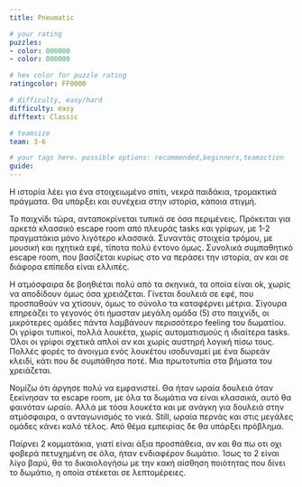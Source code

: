 ```yaml
---
title: Pneumatic

# your rating
puzzles:
- color: 000000
- color: 000000

# hex color for puzzle rating
ratingcolor: FF0000

# difficulty, easy/hard
difficulty: easy
difftext: Classic

# teamsize
team: 3-6

# your tags here. possible options: recommended,beginners,teamaction
guide:
---
```


Η ιστορία λέει για ένα στοιχειωμένο σπίτι, νεκρά παιδάκια, τρομακτικά πράγματα. Θα υπάρξει και συνέχεια στην ιστορία, κάποια στιγμή.

Το παιχνίδι τώρα, ανταποκρίνεται τυπικά σε όσα περιμένεις. Πρόκειται για αρκετά κλασσικό escape room από πλευράς tasks και γρίφων, με 1-2 πραγματάκια μόνο λιγότερο κλασσικά. Συναντάς στοιχεία τρόμου, με μουσική και ηχητικά εφέ,
τίποτα πολύ έντονο όμως. Συνολικά συμπαθητικό escape room, που βασίζεται κυρίως στο να περάσει την ιστορία, αν και σε διάφορα επίπεδα είναι ελλιπές.

Η ατμόσφαιρα δε βοηθιέται πολύ από τα σκηνικά, τα οποία είναι ok, χωρίς να αποδίδουν όμως όσα χρειάζεται. Γίνεται δουλειά σε εφέ, που προσπαθούν να χτίσουν, όμως το σύνολο τα καταφέρνει μέτρια. Σίγουρα επηρεάζει το γεγονός ότι ήμασταν μεγάλη ομάδα (5) στο παιχνίδι, οι μικρότερες ομάδες πάντα λαμβάνουν περισσότερο feeling του δωματίου.
Οι γρίφοι τυπικοί, πολλά λουκέτα, χωρίς αυτοματισμούς ή ιδιαίτερα tasks. Όλοι οι γρίφοι σχετικά απλοί αν και χωρίς αυστηρή λογική πίσω τους. Πολλές φορές το άνοιγμα ενός λουκέτου ισοδυναμεί με ένα δωρεάν κλειδί, κάτι που δε συμπάθησα ποτέ. Μια πρωτοτυπία στα βήματα του χρειάζεται.

Νομίζω ότι άργησε πολύ να εμφανιστεί. Θα ήταν ωραία δουλειά όταν ξεκίνησαν τα escape room, με όλα τα δωμάτια να είναι κλασσικά, αυτό θα φαινόταν ωραίο. Αλλά με τόσα λουκέτα και με ανάγκη για δουλειά στην ατμόσφαιρα,
ο ανταγωνισμός το νικά. Still, ωραία περνάς και στις μεγάλες ομάδες κάνει καλό τέλος. Από θέμα εμπειρίας δε θα υπάρξει πρόβλημα.

Παίρνει 2 κομματάκια, γιατί είναι άξια προσπάθεια, αν και θα πω οτι οχι φοβερά πετυχημένη σε όλα, ήταν ενδιαφέρον δωμάτιο. Ίσως το 2 είναι λίγο βαρύ, θα το δικαιολογήσω με την κακή αίσθηση ποιότητας που δίνει το δωμάτιο,
η οποία στέκεται σε λεπτομέρειες.
